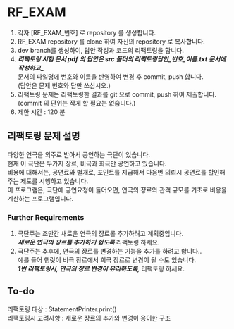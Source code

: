 # RF_EXAM
1. 각자 [RF_EXAM_번호] 로 repository 를 생성합니다.  
2. RF_EXAM repository 를 clone 하여 자신의 repository 로 복사합니다.  
3. dev branch를 생성하여, 답안 작성과 코드의 리팩토링을 합니다.  
4. **_리팩토링 시험 문서 pdf 의 답안은 src 폴더의 리팩토링답안_번호_이름.txt 문서에 작성하고__**  
   문서의 파일명에 번호와 이름을 반영하여 변경 후 commit, push 합니다.  
   (답안은 문제 번호와 답만 쓰십시오.)  
5. 리팩토링 문제는 리팩토링한 결과를 git 으로 commit, push 하여 제출합니다.  
   (commit 의 단위는 작게 할 필요는 없습니다.)  
6. 제한 시간 : 120 분  


## 리팩토링 문제 설명
  
다양한 연극을 외주로 받아서 공연하는 극단이 있습니다.  
현재 이 극단은 두가지 장르, 비극과 희극만 공연하고 있습니다.    
비용에 대해서는, 공연료와 별개로, 포인트를 지급해서 다음번 의뢰시 공연료를 할인해 주는 제도를 시행하고 있습니다.  
이 프로그램은, 극단에 공연요청이 들어오면, 연극의 쟝르와 관객 규모를 기초로 비용을 계산하는 프로그램입니다.  


### Further Requirements
1. 극단주는 조만간 새로운 연극의 쟝르롤 추가하려고 계획중입니다.     
   **_새로운 연극의 쟝르를 추가하기 쉽도록_**  리팩토링 하세요.  
2. 극단주는 추후에, 연극의 쟝르를 변경하는 기능을 추가를 하려고 합니다..  
   예를 들어 햄릿이 비극 장르에서 희극 장르로 변경이 될 수도 있습니다.  
   **_1번 리팩토링시, 연극의 쟝르 변경이 유리하도록,_**  리팩토링 하세요.  


## To-do
리팩토링 대상 : StatementPrinter.print()  
리팩토링시 고려사항 : 새로운 장르의 추가와 변경이 용이한 구조  

